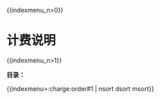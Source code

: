 {{indexmenu_n>0}}

# 计费说明

{{indexmenu_n>1}}

**目录：**

{{indexmenu>:charge:order#1 | nsort dsort msort}}
